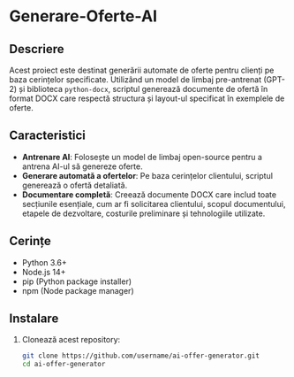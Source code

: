 # Generare-Oferte-AI

## Descriere

Acest proiect este destinat generării automate de oferte pentru clienți pe baza cerințelor specificate. Utilizând un model de limbaj pre-antrenat (GPT-2) și biblioteca `python-docx`, scriptul generează documente de ofertă în format DOCX care respectă structura și layout-ul specificat în exemplele de oferte.

## Caracteristici

- **Antrenare AI**: Folosește un model de limbaj open-source pentru a antrena AI-ul să genereze oferte.
- **Generare automată a ofertelor**: Pe baza cerințelor clientului, scriptul generează o ofertă detaliată.
- **Documentare completă**: Creează documente DOCX care includ toate secțiunile esențiale, cum ar fi solicitarea clientului, scopul documentului, etapele de dezvoltare, costurile preliminare și tehnologiile utilizate.

## Cerințe

- Python 3.6+
- Node.js 14+
- pip (Python package installer)
- npm (Node package manager)

## Instalare

1. Clonează acest repository:

   ```bash
   git clone https://github.com/username/ai-offer-generator.git
   cd ai-offer-generator
